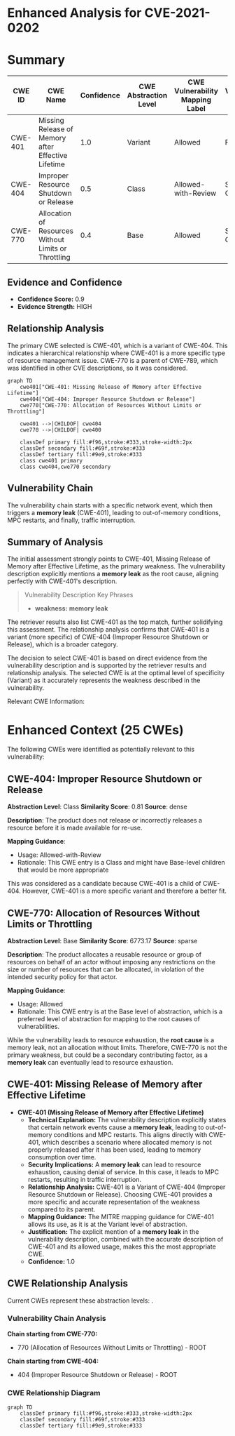 # Enhanced Analysis for CVE-2021-0202

# Summary
| CWE ID | CWE Name | Confidence | CWE Abstraction Level | CWE Vulnerability Mapping Label | CWE-Vulnerability Mapping Notes |
|---|---|---|---|---|---|
| CWE-401 | Missing Release of Memory after Effective Lifetime | 1.0 | Variant | Allowed | Primary CWE |
| CWE-404 | Improper Resource Shutdown or Release | 0.5 | Class | Allowed-with-Review | Secondary Candidate |
| CWE-770 | Allocation of Resources Without Limits or Throttling | 0.4 | Base | Allowed | Secondary Candidate |

## Evidence and Confidence

*   **Confidence Score:** 0.9
*   **Evidence Strength:** HIGH

## Relationship Analysis
The primary CWE selected is CWE-401, which is a variant of CWE-404. This indicates a hierarchical relationship where CWE-401 is a more specific type of resource management issue. CWE-770 is a parent of CWE-789, which was identified in other CVE descriptions, so it was considered.

```mermaid
graph TD
    cwe401["CWE-401: Missing Release of Memory after Effective Lifetime"]
    cwe404["CWE-404: Improper Resource Shutdown or Release"]
    cwe770["CWE-770: Allocation of Resources Without Limits or Throttling"]
    
    cwe401 -->|CHILDOF| cwe404
    cwe770 -->|CHILDOF| cwe400
    
    classDef primary fill:#f96,stroke:#333,stroke-width:2px
    classDef secondary fill:#69f,stroke:#333
    classDef tertiary fill:#9e9,stroke:#333
    class cwe401 primary
    class cwe404,cwe770 secondary
```

## Vulnerability Chain
The vulnerability chain starts with a specific network event, which then triggers a **memory leak** (CWE-401), leading to out-of-memory conditions, MPC restarts, and finally, traffic interruption.

## Summary of Analysis
The initial assessment strongly points to CWE-401, Missing Release of Memory after Effective Lifetime, as the primary weakness. The vulnerability description explicitly mentions a **memory leak** as the root cause, aligning perfectly with CWE-401's description.

> Vulnerability Description Key Phrases
> - **weakness:** **memory leak**

The retriever results also list CWE-401 as the top match, further solidifying this assessment. The relationship analysis confirms that CWE-401 is a variant (more specific) of CWE-404 (Improper Resource Shutdown or Release), which is a broader category.

The decision to select CWE-401 is based on direct evidence from the vulnerability description and is supported by the retriever results and relationship analysis. The selected CWE is at the optimal level of specificity (Variant) as it accurately represents the weakness described in the vulnerability.

Relevant CWE Information:

# Enhanced Context (25 CWEs)
The following CWEs were identified as potentially relevant to this vulnerability:

## CWE-404: Improper Resource Shutdown or Release
**Abstraction Level**: Class
**Similarity Score**: 0.81
**Source**: dense

**Description**:
The product does not release or incorrectly releases a resource before it is made available for re-use.

**Mapping Guidance**:
- Usage: Allowed-with-Review
- Rationale: This CWE entry is a Class and might have Base-level children that would be more appropriate

This was considered as a candidate because CWE-401 is a child of CWE-404. However, CWE-401 is a more specific variant and therefore a better fit.

## CWE-770: Allocation of Resources Without Limits or Throttling
**Abstraction Level**: Base
**Similarity Score**: 6773.17
**Source**: sparse

**Description**:
The product allocates a reusable resource or group of resources on behalf of an actor without imposing any restrictions on the size or number of resources that can be allocated, in violation of the intended security policy for that actor.

**Mapping Guidance**:
- Usage: Allowed
- Rationale: This CWE entry is at the Base level of abstraction, which is a preferred level of abstraction for mapping to the root causes of vulnerabilities.

While the vulnerability leads to resource exhaustion, the **root cause** is a memory leak, not an allocation without limits. Therefore, CWE-770 is not the primary weakness, but could be a secondary contributing factor, as a **memory leak** can eventually lead to resource exhaustion.

## CWE-401: Missing Release of Memory after Effective Lifetime
*   **CWE-401 (Missing Release of Memory after Effective Lifetime)**
    *   **Technical Explanation:** The vulnerability description explicitly states that certain network events cause a **memory leak**, leading to out-of-memory conditions and MPC restarts. This aligns directly with CWE-401, which describes a scenario where allocated memory is not properly released after it has been used, leading to memory consumption over time.
    *   **Security Implications:** A **memory leak** can lead to resource exhaustion, causing denial of service. In this case, it leads to MPC restarts, resulting in traffic interruption.
    *   **Relationship Analysis:** CWE-401 is a Variant of CWE-404 (Improper Resource Shutdown or Release). Choosing CWE-401 provides a more specific and accurate representation of the weakness compared to its parent.
    *   **Mapping Guidance:** The MITRE mapping guidance for CWE-401 allows its use, as it is at the Variant level of abstraction.
    *   **Justification:** The explicit mention of a **memory leak** in the vulnerability description, combined with the accurate description of CWE-401 and its allowed usage, makes this the most appropriate CWE.
    *   **Confidence:** 1.0


## CWE Relationship Analysis

Current CWEs represent these abstraction levels: .


### Vulnerability Chain Analysis

**Chain starting from CWE-770:**
- 770 (Allocation of Resources Without Limits or Throttling) - ROOT


**Chain starting from CWE-404:**
- 404 (Improper Resource Shutdown or Release) - ROOT



### CWE Relationship Diagram

```mermaid
graph TD
    classDef primary fill:#f96,stroke:#333,stroke-width:2px
    classDef secondary fill:#69f,stroke:#333
    classDef tertiary fill:#9e9,stroke:#333
```